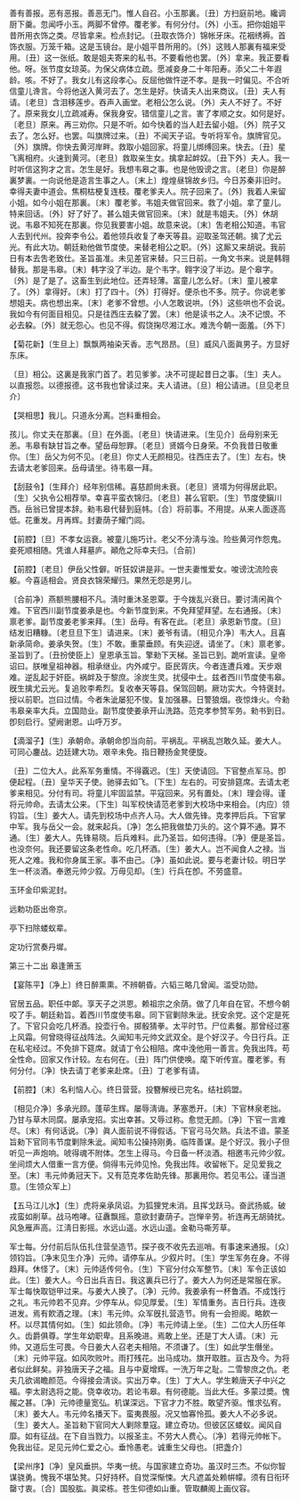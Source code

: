<!-- { "loadSidebar": true } -->
善有善报。恶有恶报。善恶无门。惟人自召。小玉那裏。〔丑〕方扫庭前地。纔调厨下羹。忽闻呼小玉。两脚不曾停。覆老爹。有何分付。〔外〕小玉。把你姐姐平昔所用衣饰之类。尽皆拿来。检点封记。〔丑取衣饰介〕锦帐牙床。花裀绣褥。首饰衣服。万笼千箱。这是玉镜台。是小姐平昔所用的。〔外〕这贱人那裏有福来受用。〔丑〕这一张纸。敢是姐夫寄来的私书。不要看他也罢。〔外〕拿来。我正要看他。呀。张节度女琼英。为保父病体立疏。愿减妾身二十年阳寿。添父二十年遐龄。咳。不好了。我女儿有这段孝心。反屈他做忤逆不孝。是我一时偏见。不合听信童儿谗言。今将他送入黄河去了。怎生是好。快请夫人出来商议。〔丑〕夫人有请。〔老旦〕含泪移莲步。吞声入画堂。老相公怎么说。〔外〕夫人不好了。不好了。原来我女儿立疏减寿。保我身安。错信童儿之言。害了孝顺之女。如何是好。〔老旦〕原来。再三劝你。只是不听。如今快着的当人赶去留小姐。〔外〕院子又去了。怎么好。也罢。叫旗牌过来。〔丑〕不闻天子诏。专听将军令。旗牌官见。〔外〕旗牌。你快去黄河岸畔。救取小姐回家。将童儿绑缚回来。快去。〔丑〕星飞离相府。火速到黄河。〔老旦〕救取亲生女。擒拿起衅奴。〔丑下外〕夫人。我一时听信这狗才之言。怎生是好。我想韦皋之事。也是他毁谤之言。〔老旦〕你是醉裏梦裏。一向说他是造言生事之人。〔末上〕煌煌昼锦故乡归。今日苏秦非旧时。幸得夫妻中道会。焦桐枯梗复连枝。覆老爹夫人。院子回来了。〔外〕我着人来留小姐。如今小姐在那裏。〔末〕覆老爹。韦姐夫做官回来。救了小姐。拿了童儿。特来回话。〔外〕好了好了。甚么姐夫做官回来。〔末〕就是韦姐夫。〔外〕休胡说。韦皋不知死在那裏。你见我要害小姐。故意来说。〔末〕吿老相公知道。韦官人去到代州。投奔李令公。着他领兵收复了奉天等县。迎取圣驾还朝。擒了尤云光。有此大功。朝廷勑他做节度使。来替老相公之职。〔外〕这厮又来胡说。我前日有本去吿老致仕。圣旨虽准。未见差官来替。只三日前。一角文书来。说是韩翱替我。那是韦皋。〔末〕韩字没了半边。是个韦字。翱字没了半边。是个皋字。〔外〕是了是了。这畜生到此地位。还弄轻薄。富童儿怎么好。〔末〕童儿被拿了。〔外〕拿得好。〔末〕打了四十。〔外〕打得好。便杀也不多。院子。你说老爹想姐夫。病也想出来。〔末〕老爹不曾想。小人怎敢说哄。〔外〕这些哄也不会说。我如今有何面目相见。只是往西庄去躱了罢。〔末〕他是读书之人。决不记恨。不必去躱。〔外〕就无怨心。也见不得。假饶掬尽湘江水。难洗今朝一面羞。〔外下〕 

【菊花新】〔生旦上〕飘飘两袖染天香。志气昂昂。〔旦〕威风八面眞男子。方显好东床。

〔旦〕相公。这裏是我家门首了。若见爹爹。决不可提起昔日之事。〔生〕夫人。以直报怨。以德报德。这书我也曾读过来。夫人请进。〔旦〕相公请进。〔旦见老旦介〕 

【哭相思】我儿。只道永分离。岂料重相会。

孩儿。你丈夫在那裏。〔旦〕在外面。〔老旦〕快请进来。〔生见介〕岳母别来无恙。韦皋有缺甘旨之奉。望岳母恕罪。〔老旦〕贤婿今日身荣。不负我昔日敬重你。〔生〕岳父为何不见。〔老旦〕你丈人无颜相见。往西庄去了。〔生〕左右。快去请太老爹回来。岳母请坐。待韦皋一拜。 

【刮鼓令】〔生拜介〕经年别信稀。喜慈颜尙未衰。〔老旦〕贤壻为何得居此职。〔生〕父执令公相荐举。幸喜平蛮衣锦归。〔老旦〕甚么官职。〔生〕节度使鎭川西。岳翁已曾提本辞。勑韦皋代替到庭帏。〔合〕将前事。不用提。从来人面逐高低。花重发。月再辉。封妻荫子耀门闾。

【前腔】〔旦〕不孝女运衰。被童儿施巧计。老父不分淸与浊。险些黄河作怨鬼。妾死顺相随。凭谁人拜墓庐。顚危之际幸夫归。〔合前〕 

【前腔】〔老旦〕伊岳父性僻。听狂奴讲是非。一世夫妻惟爱女。唆谤沈流险丧躯。今喜适相会。贤良衣锦荣耀归。果然无怨是男儿。

〔合前净〕燕额熊腰相不凡。淸时重沐圣恩覃。于今拨乱兴衰日。要讨淸闲眞个难。下官西川副节度姜承是也。今新节度到来。不免拜望拜望。左右通报。〔末〕禀老爹。副节度姜老爹来拜。〔生〕岳母。有客在此。〔老旦〕承恩新节度。〔旦〕结发旧糟糠。〔老旦旦下生〕请进来。〔末〕姜爷有请。〔相见介净〕韦大人。且喜新承简命。姜承失贺。〔生〕不敢。重蒙垂顾。有失迎迓。请坐了。〔末〕禀老爹。圣旨到了。〔丑扮使臣上〕皇恩承玉旨。擎勑下天梯。圣旨已到。跪听宣读。皇帝诏曰。朕唯皇祖神器。相承继业。内外咸宁。臣民胥庆。今者连遭兵难。天步艰难。逆乱起于奸臣。祸衅及于黎庶。涂炭生灵。扰侵中土。兹者西川节度使韦皋。旣生擒尤云光。复追败李希烈。复收奉天等县。保驾回朝。厥功实大。今特褒封。授以前职。岂曰过情。今者朱泚屡犯不悛。复加强暴。日警狼烟。夜惊烽火。今勑韦皋亲率大兵。立国勋业。副节度使姜承开山洗路。范克孝参赞军务。勑书到日。卽刻启行。望阙谢恩。山呼万岁。 

【滴溜子】〔生〕承朝命。承朝命卽当向前。平祸乱。平祸乱岂敢久延。姜大人。可同心鏖战。边廷建大功。艰辛未免。指日鞭扬金凳便旋。

〔丑〕二位大人。此系军务重情。不得覊迟。〔生〕天使请回。下官整点军马。卽便起程。〔丑〕皇华天子使。驰驿去如飞。〔下生〕左右的。可安排筵席。去请太老爹来相见。分付有司。将童儿牢固监禁。平寇回来。另有置处。〔末〕理会得。谨将元帅命。去请太公来。〔下生〕叫军校快请范老爹到大校场中来相会。〔内应〕领钧旨。〔生〕姜大人。请先到校场中点齐人马。大人做先锋。克孝押后兵。下官掌中军。我与岳父一会。就来起兵。〔净〕怎么把我做垫刀头的。这个算不通。算不通。〔生〕姜大人。先锋易晓。后兵难料。此乃圣旨。如何违得。〔净〕便是圣旨。也没奈何。我还要留这条老性命。吃几杯酒。〔生〕姜大人。岂不闻食人之禄。当死人之难。我和你身属王家。事不由己。〔净〕虽如此说。要与老妻计较。明日学生一杯淡酒。奉邀元帅少叙。万毋见却。〔生〕行兵在卽。不劳盛意。 

玉环金印紫泥封。



远勅功臣出帝京。

亭下扫除蝼蚁辈。



定功行赏奏丹墀。 

第三十二出
皋逢箫玉

【宴陈平】〔净上〕终日醉熏熏。不辨朝昏。六韬三略几曾闻。滥受功勋。

官居五品。职任中郞。享天子之洪恩。赖祖宗之余荫。做了几年自在官。不想今朝咬了手。朝廷勑旨。着西川节度使韦皋。同下官剿除朱泚。抚安余党。这个定是死了。下官只会吃几杯酒。投壶行令。掷骰猜拳。太平时节。尸位素餐。那曾经过塞上风霜。何曾晓得征战阵法。久闻知韦元帅文武双全。是个好汉子。今日行兵。正在私宅经过。不免排下筵席。就请丁令公相陪。席中浼他用一善言。免我出阵。苟全性命。回家又作计较。左右何在。〔丑〕阵门供使唤。麾下听传宣。覆老爹。有何分付。〔净〕快去请丁老爹来赴席。〔丑〕丁老爹有请。 

【前腔】〔末〕名利恼人心。终日营营。投簪解绶已完名。结社鸥盟。

〔相见介净〕多承光顾。蓬荜生辉。屡辱淸诲。茅塞悉开。〔末〕下官林泉老拙。乃甘与草木同腐。屡承宠招。实出幸甚。又辱过称。愈觉无颜。〔净〕下官一言难尽。〔末〕有何话说。〔净〕眞人面前说不得假话。下官弓马欠熟。兵法不谙。蒙圣旨勑下官同韦节度剿除朱泚。闻知韦公操持刚勇。临阵善谋。是个好汉。我小子但听见一声炮响。唬得魂不附体。怎生上得马。今日备一杯淡酒。相邀韦元帅少叙。坐间烦大人借重一言方便。倘得韦元帅见怜。免我出阵。收留帐下。足见爱我之至。〔末〕韦元帅勇冠天下。又有范克孝佐助先锋。那裏用你。若见韦公。谨当道意。〔生领众军上〕 

【五马江儿水】〔生〕虎将亲承凤诏。为狐狸党未消。且挥戈跃马。奋武扬威。破戎蛮如削草。战马咆哮。征纛飘摇。意欲封妻荫子。岂惮辛劳。祈连再无胡骑扰。风急雁声高。江淸日影摇。水远山遥。水远山遥。金勒马嘶芳草。

军士每。分付前后队伍扎住营垒造节。探子夜不收先去巡哨。有事速来通报。〔众〕领钧旨。〔净末见生介净〕元帅。请停车从。少叙片时。〔生〕学生军务在身。不得趋拜。休怪了。〔末〕元帅适传何令。〔生〕下官分付众军整节。〔末〕军令正该如此。〔生〕姜大人。今日出兵吉日。我这裏兵已行了。姜大人为何还是常服在家。军士每快取铠甲过来。与姜大人换了。〔净〕元帅。我姜承有一杯鲁酒。不成饯行之礼。韦元帅若不见弃。少停车从。仰见厚爱。〔生〕军情重务。吉日行兵。连夜进发。焉有飮酒之理。〔末〕韦元帅。众军旣扎营造节。尙有一会担阁。略飮一杯。以尽其情何如。〔生〕如此领命。〔净〕韦元帅请上坐。〔生〕二位大人历任年久。齿爵俱尊。学生年幼职卑。且系晚进。焉敢上坐。还是丁大人请。〔末〕元帅。又道后生可畏。今日姜大人召老夫相陪。不须谦了。〔生〕如此学生僭坐。〔末〕元帅平寇。如风吹败叶。雨打残花。出马成功。旗开取胜。亘古及今。为将者似此鲜矣。非独唐天子之福。且与中夏增辉。一洗万年之耻。二雪黎庶之仇。老夫几欲谒瞻颜范。今得接会淸谈。实出万幸。〔生〕丁大人。学生赖唐天子中兴之福。李太尉选将之能。侥幸收功。若论韦皋。有何德能。当此大任。多蒙过奬。愧赧之甚。〔净〕元帅德量宽弘。机谋深远。下官才力不胜。敢望齐驱。惟求弘宥。〔末〕姜大人。韦元帅名播天下。蛮夷畏服。况又恤寡怜孤。姜大人不必多说。〔生〕姜大人。圣旨勑下官同大人剿除羣寇。建立奇功。但彼区区蝼蚁。闻风自靡。如有征战。在下自当戮力。以报圣主。不劳大人费心。〔净〕若得元帅帐下。免我出征。足见元帅仁爱之心。垂怜愚老。诚重生父母也。〔把盏介〕 

【梁州序】〔净〕皇风垂拱。华夷一统。与国家建立奇功。虽汉时三杰。不似你智谋骁勇。愧我不堪坠凳。只好持杯。自觉深惭悚。大凡遮盖处赖帲幪。须有日衔环罄寸衷。〔合〕国股肱。眞梁栋。苍生仰德如山重。管取麟阁上画仪容。

